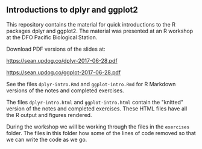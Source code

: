 ## Introductions to dplyr and ggplot2

This repository contains the material for quick introductions to the R packages dplyr and ggplot2. The material was presented at an R workshop at the DFO Pacific Biological Station.

Download PDF versions of the slides at:

https://sean.updog.co/dplyr-2017-06-28.pdf

https://sean.updog.co/ggplot-2017-06-28.pdf

See the files `dplyr-intro.Rmd` and `ggplot-intro.Rmd` for R Markdown versions of the notes and completed exercises. 

The files `dplyr-intro.html` and `ggplot-intro.html` contain the "knitted" version of the notes and completed exercises. These HTML files have all the R output and figures rendered.

During the workshop we will be working through the files in the `exercises` folder. The files in this folder how some of the lines of code removed so that we can write the code as we go.
